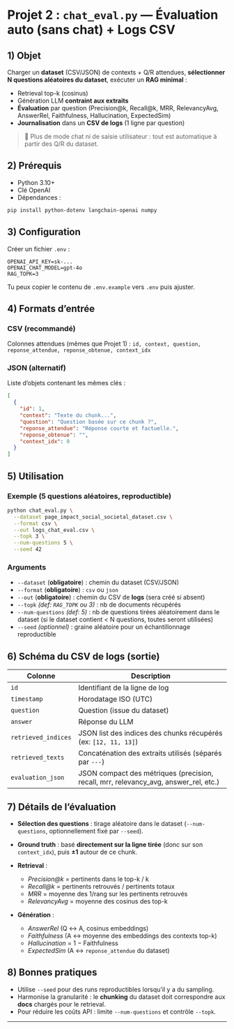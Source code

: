 # Projet 2 : `chat_eval.py` — Évaluation auto (sans chat) + Logs CSV

## 1) Objet

Charger un **dataset** (CSV/JSON) de contexts + Q/R attendues, **sélectionner N questions aléatoires du dataset**, exécuter un **RAG minimal** :

* Retrieval top-k (cosinus)
* Génération LLM **contraint aux extraits**
* **Évaluation** par question (Precision@k, Recall@k, MRR, RelevancyAvg, AnswerRel, Faithfulness, Hallucination, ExpectedSim)
* **Journalisation** dans un **CSV de logs** (1 ligne par question)

> 🔁 Plus de mode chat ni de saisie utilisateur : tout est automatique à partir des Q/R du dataset.

## 2) Prérequis

* Python 3.10+
* Clé OpenAI
* Dépendances :

```bash
pip install python-dotenv langchain-openai numpy
```

## 3) Configuration

Créer un fichier `.env` :

```env
OPENAI_API_KEY=sk-...
OPENAI_CHAT_MODEL=gpt-4o
RAG_TOPK=3
```

Tu peux copier le contenu de `.env.example` vers `.env` puis ajuster.

## 4) Formats d’entrée

### CSV (recommandé)

Colonnes attendues (mêmes que Projet 1) :
`id, context, question, reponse_attendue, reponse_obtenue, context_idx`

### JSON (alternatif)

Liste d’objets contenant les mêmes clés :

```json
[
  {
    "id": 1,
    "context": "Texte du chunk...",
    "question": "Question basée sur ce chunk ?",
    "reponse_attendue": "Réponse courte et factuelle.",
    "reponse_obtenue": "",
    "context_idx": 0
  }
]
```

## 5) Utilisation

### Exemple (5 questions aléatoires, reproductible)

```bash
python chat_eval.py \
  --dataset page_impact_social_societal_dataset.csv \
  --format csv \
  --out logs_chat_eval.csv \
  --topk 3 \
  --num-questions 5 \
  --seed 42
```

### Arguments

* `--dataset` (**obligatoire**) : chemin du dataset (CSV/JSON)
* `--format` (**obligatoire**) : `csv` ou `json`
* `--out` (**obligatoire**) : chemin du CSV de **logs** (sera créé si absent)
* `--topk` *(def: `RAG_TOPK` ou 3)* : nb de documents récupérés
* `--num-questions` *(def: 5)* : nb de questions tirées aléatoirement dans le dataset
  (si le dataset contient < N questions, toutes seront utilisées)
* `--seed` *(optionnel)* : graine aléatoire pour un échantillonnage reproductible

## 6) Schéma du CSV de logs (sortie)

| Colonne             | Description                                                                          |
| ------------------- | ------------------------------------------------------------------------------------ |
| `id`                | Identifiant de la ligne de log                                                       |
| `timestamp`         | Horodatage ISO (UTC)                                                                 |
| `question`          | Question (issue du dataset)                                                          |
| `answer`            | Réponse du LLM                                                                       |
| `retrieved_indices` | JSON list des indices des chunks récupérés (ex: `[12, 11, 13]`)                      |
| `retrieved_texts`   | Concaténation des extraits utilisés (séparés par `---`)                              |
| `evaluation_json`   | JSON compact des métriques (precision, recall, mrr, relevancy_avg, answer_rel, etc.) |

## 7) Détails de l’évaluation

* **Sélection des questions** : tirage aléatoire dans le dataset (`--num-questions`, optionnellement fixé par `--seed`).
* **Ground truth** : basé **directement sur la ligne tirée** (donc sur son `context_idx`), puis **±1** autour de ce chunk.
* **Retrieval** :

  * *Precision@k* = pertinents dans le top-k / k
  * *Recall@k* = pertinents retrouvés / pertinents totaux
  * *MRR* = moyenne des 1/rang sur les pertinents retrouvés
  * *RelevancyAvg* = moyenne des cosinus des top-k
* **Génération** :

  * *AnswerRel* (Q ↔ A, cosinus embeddings)
  * *Faithfulness* (A ↔ moyenne des embeddings des contexts top-k)
  * *Hallucination* = 1 − Faithfulness
  * *ExpectedSim* (A ↔ `reponse_attendue` du dataset)

## 8) Bonnes pratiques

* Utilise `--seed` pour des runs reproductibles lorsqu’il y a du sampling.
* Harmonise la granularité : le **chunking** du dataset doit correspondre aux **docs** chargés pour le retrieval.
* Pour réduire les coûts API : limite `--num-questions` et contrôle `--topk`.

---
